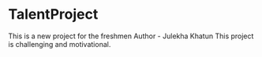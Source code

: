 # TalentProject
This is a new project for the freshmen
Author - Julekha Khatun
This project is challenging and motivational.
